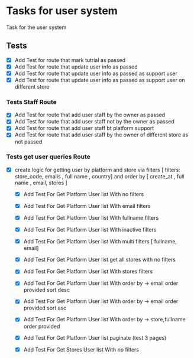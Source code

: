 # Tasks for user system
Task for the user system
## Tests
- [x] Add Test for route that mark tutrial as passed
- [x] Add Test for route that update user info as passed
- [x] Add Test for route that update user info as passed as support user
- [x] Add Test for route that update user info as passed as support user on different store

### Tests Staff Route

- [x] Add Test for route that add user staff by the owner as passed
- [x] Add Test for route that add user staff not by the owner as passed
- [x] Add Test for route that add user staff bt platform support
- [x] Add Test for route that add user staff by the owner of different store as not passed

### Tests get user queries Route


- [x] create logic for getting user by platform and store via filters [ filters: store_code,  emails , full name , country] and order by  [ create_at , full name , email,   stores ]
    - [x] Add Test For Get Platform User list With no filters
    - [x] Add Test For Get Platform User list With email filters
    - [x] Add Test For Get Platform User list With fullname filters
    - [x] Add Test For Get Platform User list With inactive filters
    - [x] Add Test For Get Platform User list With multi filters [ fullname, email]
    - [x] Add Test For Get Platform User list get all stores with no filters
    - [x] Add Test For Get Platform User list With stores filters
    - [x] Add Test For Get Platform User list With order by ->  email order provided sort desc
    - [x] Add Test For Get Platform User list With order by ->  email order provided sort asc
    - [x] Add Test For Get Platform User list With order by ->  store,fullname order provided
    - [x] Add Test For Get Platform User list paginate (test 3 pages)
    - [x] Add Test For Get Stores User list With no filters


